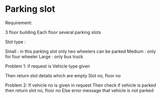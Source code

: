 # Parking slot 

Requirement:

3 floor building
Each floor several parking slots

Slot type :

Small : in this parking slot only two wheelers can be parked
Medium : only for four wheeler
Large  : only bus truck





Problem 1: if request is
  Vehicle type given

Then return stol details which are empty
  Slot no, floor no

Problem 2:
 If vehicle no is given in request 
Then check if vehicle is parked then return slot no, floor no
Else error message that vehicle is not parked


